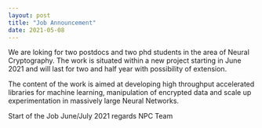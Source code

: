 ```yaml
---
layout: post
title: "Job Announcement"
date: 2021-05-08
---
```


We are loking for two postdocs and two phd students in the area of Neural Cryptography. The work is situated within a new project starting in June 2021 and will last for two and half year with possibility of extension. 

The content of the work is aimed at developing high throughput accelerated libraries for machine learning, manipulation of encrypted data and scale up experimentation in massively large Neural Networks. 

Start of the Job June/July 2021
regards
NPC Team
